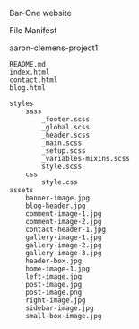 Bar-One website

File Manifest

aaron-clemens-project1

    README.md
    index.html
    contact.html
    blog.html

    styles
        sass
            _footer.scss
            _global.scss
            _header.scss
            _main.scss
            _setup.scss
            _variables-mixins.scss
            style.scss
        css
            style.css
    assets
        banner-image.jpg
        blog-header.jpg
        comment-image-1.jpg
        comment-image-2.jpg
        contact-header-1.jpg
        gallery-image-1.jpg
        gallery-image-2.jpg
        gallery-image-3.jpg
        header-box.jpg
        home-image-1.jpg
        left-image.jpg
        post-image.jpg
        post-image.png
        right-image.jpg
        sidebar-image.jpg
        small-box-image.jpg


    




